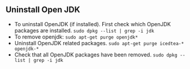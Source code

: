 ## Uninstall Open JDK
  - To uninstall OpenJDK (if installed). First check which OpenJDK packages are installed.
    ```sudo dpkg --list | grep -i jdk```
  - To remove openjdk:
    ```sudo apt-get purge openjdk*```
  - Uninstall OpenJDK related packages.
    ```sudo apt-get purge icedtea-* openjdk-*```
  - Check that all OpenJDK packages have been removed.
    ```sudo dpkg --list | grep -i jdk```
